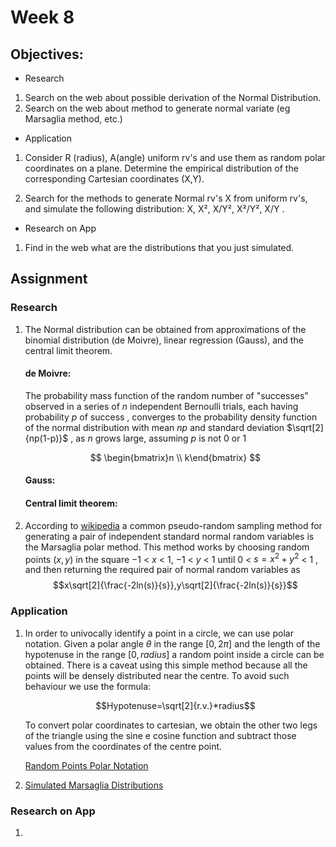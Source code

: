 <script type="text/x-mathjax-config">
    MathJax.Hub.Config({
      tex2jax: {
        skipTags: ['script', 'noscript', 'style', 'textarea', 'pre'],
        inlineMath: [['\\(','\\)'], ['$', '$']],
        displayMath: [ ['$$','$$'], ["\\[","\\]"] ],
      }
    });
  </script>
  <script src="https://cdn.mathjax.org/mathjax/latest/MathJax.js?config=TeX-AMS-MML_HTMLorMML" type="text/javascript"></script>
  

<script type="text/javascript" async
    src="https://cdn.mathjax.org/mathjax/latest/MathJax.js?config=TeX-MML-AM_CHTML">
</script>  


# Week 8

## Objectives:

* Research

1. Search on the web about possible derivation of the Normal Distribution.
2. Search on the web about method to generate normal variate (eg Marsaglia method, etc.)

* Application

1. Consider R (radius), A(angle) uniform rv's and use them as random polar coordinates on a plane.
Determine the empirical distribution of the corresponding Cartesian coordinates (X,Y).

2. Search for the methods to generate Normal rv's X from uniform rv's, and simulate the following distribution: X, X², X/Y², X²/Y², X/Y .

* Research on App

1. Find in the web what are the distributions that you just simulated.


## Assignment
### Research

1. The Normal distribution can be obtained from approximations of the binomial distribution (de Moivre), linear regression (Gauss), and the central limit theorem.
    #### de Moivre: 
    The probability mass function of the random number of "successes" observed in a series of $n$ independent Bernoulli trials, each having probability $p$ of success , converges to the probability density function of the normal distribution with mean $np$ and standard deviation $\sqrt[2]{np(1-p)}$ , as $n$ grows large, assuming $p$ is not $0$ or $1$
    
    $$ \begin{bmatrix}n \\ k\end{bmatrix} $$
    
    #### Gauss: 
    #### Central limit theorem: 

2. According to [wikipedia](https://en.wikipedia.org/wiki/Marsaglia_polar_method) a common pseudo-random sampling method for generating a pair of independent standard normal random variables is the Marsaglia polar method. This method works by choosing random points $(x,y)$ in the square $-1$ < $x$ < $1$, $-1$ < $y$ < $1$ until
    $0$ < $s=x^2+y^2$ < $1$ ,
    and then returning the required pair of normal random variables as
    $$x\sqrt[2]{\frac{-2ln(s)}{s}},y\sqrt[2]{\frac{-2ln(s)}{s}}$$
    
### Application

1. In order to univocally identify a point in a circle, we can use polar notation. Given a polar angle $\theta$ in the range $[0,2\pi]$ and the length of the hypotenuse in the range $[0, radius]$ a random point inside a circle can be obtained. There is a caveat using this simple method because all the points will be densely distributed near the centre. To avoid such behaviour we use the formula: 

    $$Hypotenuse=\sqrt[2]{r.v.}*radius$$
    
    To convert polar coordinates to cartesian, we obtain the other two legs of the triangle using the sine e cosine function and subtract those values from the coordinates of the centre point.
    
    [Random Points Polar Notation](https://github.com/Ktot0/Statistics/tree/main/week8/Week8_EX1)
    
2. [Simulated Marsaglia Distributions](https://github.com/Ktot0/Statistics/tree/main/week8/Week8_EX2)

### Research on App

1.
